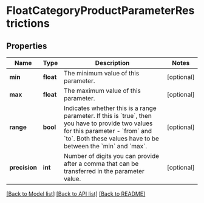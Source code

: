 # FloatCategoryProductParameterRestrictions

## Properties
Name | Type | Description | Notes
------------ | ------------- | ------------- | -------------
**min** | **float** | The minimum value of this parameter. | [optional] 
**max** | **float** | The maximum value of this parameter. | [optional] 
**range** | **bool** | Indicates whether this is a range parameter. If this is &#x60;true&#x60;, then you have to provide two values for this parameter - &#x60;from&#x60; and &#x60;to&#x60;. Both these values have to be between the &#x60;min&#x60; and &#x60;max&#x60;. | [optional] 
**precision** | **int** | Number of digits you can provide after a comma that can be transferred in the parameter value. | [optional] 

[[Back to Model list]](../../README.md#documentation-for-models) [[Back to API list]](../../README.md#documentation-for-api-endpoints) [[Back to README]](../../README.md)

